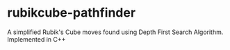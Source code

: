 # rubikcube-pathfinder
A simplified Rubik's Cube moves found using Depth First Search Algorithm. Implemented in C++
